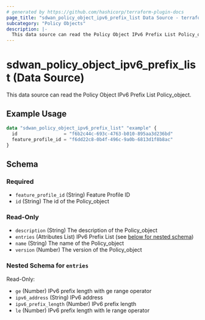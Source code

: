 ```yaml
---
# generated by https://github.com/hashicorp/terraform-plugin-docs
page_title: "sdwan_policy_object_ipv6_prefix_list Data Source - terraform-provider-sdwan"
subcategory: "Policy Objects"
description: |-
  This data source can read the Policy Object IPv6 Prefix List Policy_object.
---
```


# sdwan_policy_object_ipv6_prefix_list (Data Source)

This data source can read the Policy Object IPv6 Prefix List Policy_object.

## Example Usage

```terraform
data "sdwan_policy_object_ipv6_prefix_list" "example" {
  id                 = "f6b2c44c-693c-4763-b010-895aa3d236bd"
  feature_profile_id = "f6dd22c8-0b4f-496c-9a0b-6813d1f8b8ac"
}
```

<!-- schema generated by tfplugindocs -->
## Schema

### Required

- `feature_profile_id` (String) Feature Profile ID
- `id` (String) The id of the Policy_object

### Read-Only

- `description` (String) The description of the Policy_object
- `entries` (Attributes List) IPv6 Prefix List (see [below for nested schema](#nestedatt--entries))
- `name` (String) The name of the Policy_object
- `version` (Number) The version of the Policy_object

<a id="nestedatt--entries"></a>
### Nested Schema for `entries`

Read-Only:

- `ge` (Number) IPv6 prefix length with ge range operator
- `ipv6_address` (String) IPv6 address
- `ipv6_prefix_length` (Number) IPv6 prefix length
- `le` (Number) IPv6 prefix length with le range operator
